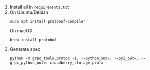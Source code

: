 1. Install all in `requirements.txt`
2.  On Ubuntu/Debian
    ```commandline
    sudo apt install protobuf-compiler
    ```
    On macOS
    ```
    brew install protobuf
    ```
3. Generate spec
   ```commandline
   python -m grpc_tools.protoc -I. --python_out=. --pyi_out=. --grpc_python_out=. cloudberry_storage.proto
   ```